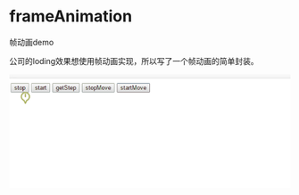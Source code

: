 # frameAnimation
帧动画demo

公司的loding效果想使用帧动画实现，所以写了一个帧动画的简单封装。

![Title](https://github.com/yunyi1895/frameAnimation/blob/master/img/ani.gif?raw=true)